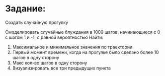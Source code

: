 # Задание:
Создать случайную прогулку

Смоделировать случайные блуждания в 1000 шагов, начинающиеся с 0 с шагом 1 и -1, с равной вероятностью
Найти:
1) Максимальное и минимальное значения по траектории
2) Первый момент времени, когда на прогулке было сделано более 10 шагов в одну сторону
3) Макс кол-во шагов в одну сторону
4) Визуализировать все три предыдущих пункта
